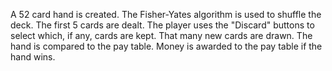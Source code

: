 A 52 card hand is created.
The Fisher-Yates algorithm is used to shuffle the deck.
The first 5 cards are dealt.
The player uses the "Discard" buttons to select which, if any, cards are kept.
That many new cards are drawn.
The hand is compared to the pay table.
Money is awarded to the pay table if the hand wins.